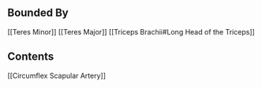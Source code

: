 ## Bounded By
[[Teres Minor]]
[[Teres Major]]
[[Triceps Brachii#Long Head of the Triceps]]


## Contents
[[Circumflex Scapular Artery]]

